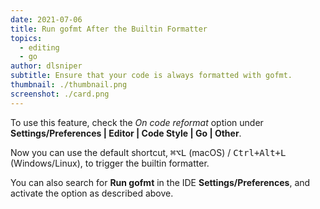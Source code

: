 ```yaml
---
date: 2021-07-06
title: Run gofmt After the Builtin Formatter
topics:
  - editing
  - go
author: dlsniper
subtitle: Ensure that your code is always formatted with gofmt.
thumbnail: ./thumbnail.png
screenshot: ./card.png
---
```


To use this feature, check the _On code reformat_ option under **Settings/Preferences | Editor | Code Style | Go | Other**.

Now you can use the default shortcut, <kbd>⌘⌥L</kbd> (macOS) / <kbd>Ctrl+Alt+L</kbd> (Windows/Linux), to trigger the builtin formatter.

You can also search for **Run gofmt** in the IDE **Settings/Preferences**, and activate the option as described above.

